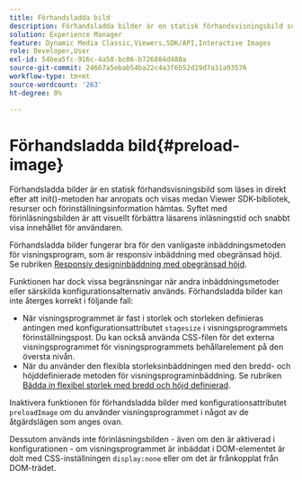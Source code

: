 ```yaml
---
title: Förhandsladda bild
description: Förhandsladda bilder är en statisk förhandsvisningsbild som läses in direkt efter att init()-metoden har anropats och visas medan Viewer SDK-bibliotek, resurser och förinställningsinformation hämtas. Syftet med förinläsningsbilden är att visuellt förbättra läsarens inläsningstid och snabbt visa innehållet för användaren.
solution: Experience Manager
feature: Dynamic Media Classic,Viewers,SDK/API,Interactive Images
role: Developer,User
exl-id: 54bea5fc-916c-4a58-bc06-b726884d488a
source-git-commit: 24667a5ebab54ba22c4a3f6b52d19d7a31a93576
workflow-type: tm+mt
source-wordcount: '263'
ht-degree: 0%

---
```


# Förhandsladda bild{#preload-image}

Förhandsladda bilder är en statisk förhandsvisningsbild som läses in direkt efter att init()-metoden har anropats och visas medan Viewer SDK-bibliotek, resurser och förinställningsinformation hämtas. Syftet med förinläsningsbilden är att visuellt förbättra läsarens inläsningstid och snabbt visa innehållet för användaren.

Förhandsladda bilder fungerar bra för den vanligaste inbäddningsmetoden för visningsprogram, som är responsiv inbäddning med obegränsad höjd. Se rubriken [Responsiv designinbäddning med obegränsad höjd](../../c-html5-aem-asset-viewers/c-html5-aem-interactive-images/c-html5-aem-interactive-images.md#section-6bb5d3c502544ad18a58eafe12a13435).

Funktionen har dock vissa begränsningar när andra inbäddningsmetoder eller särskilda konfigurationsalternativ används. Förhandsladda bilder kan inte återges korrekt i följande fall:

* När visningsprogrammet är fast i storlek och storleken definieras antingen med konfigurationsattributet `stagesize` i visningsprogrammets förinställningspost. Du kan också använda CSS-filen för det externa visningsprogrammet för visningsprogrammets behållarelement på den översta nivån.
* När du använder den flexibla storleksinbäddningen med den bredd- och höjddefinierade metoden för visningsprograminbäddning. Se rubriken [Bädda in flexibel storlek med bredd och höjd definierad](../../c-html5-aem-asset-viewers/c-html5-aem-interactive-images/c-html5-aem-interactive-images.md#section-6bb5d3c502544ad18a58eafe12a13435).

Inaktivera funktionen för förhandsladda bilder med konfigurationsattributet `preloadImage` om du använder visningsprogrammet i något av de åtgärdslägen som anges ovan.

Dessutom används inte förinläsningsbilden - även om den är aktiverad i konfigurationen - om visningsprogrammet är inbäddat i DOM-elementet är dolt med CSS-inställningen `display:none` eller om det är frånkopplat från DOM-trädet.
